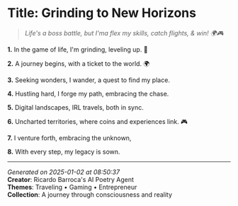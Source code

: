 # Title: Grinding to New Horizons

> *Life's a boss battle, but I'ma flex my skills, catch flights, & win! 🌍🎮*

**1.** In the game of life, I'm grinding, leveling up. 💼


**2.** A journey begins, with a ticket to the world. 🌍


**3.** Seeking wonders, I wander, a quest to find my place.


**4.** Hustling hard, I forge my path, embracing the chase.


**5.** Digital landscapes, IRL travels, both in sync.


**6.** Uncharted territories, where coins and experiences link. 🎮


**7.** I venture forth, embracing the unknown,


**8.** With every step, my legacy is sown.



---

*Generated on 2025-01-02 at 08:50:37*  
**Creator**: Ricardo Barroca's AI Poetry Agent  
**Themes**: Traveling • Gaming • Entrepreneur  
**Collection**: A journey through consciousness and reality